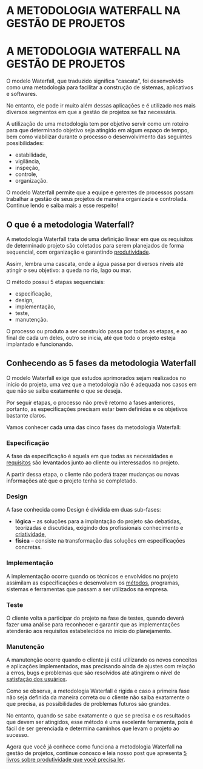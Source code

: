 # A METODOLOGIA WATERFALL NA GESTÃO DE PROJETOS

# A METODOLOGIA WATERFALL NA GESTÃO DE PROJETOS

O modelo Waterfall, que traduzido significa “cascata”, foi desenvolvido como uma metodologia para facilitar a construção de sistemas, aplicativos e softwares.

No entanto, ele pode ir muito além dessas aplicações e é utilizado nos mais diversos segmentos em que a gestão de projetos se faz necessária.

A utilização de uma metodologia tem por objetivo servir como um roteiro para que determinado objetivo seja atingido em algum espaço de tempo, bem como viabilizar durante o processo o desenvolvimento das seguintes possibilidades:

- estabilidade,
- vigilância,
- inspeção,
- controle,
- organização.

O modelo Waterfall permite que a equipe e gerentes de processos possam trabalhar a gestão de seus projetos de maneira organizada e controlada. Continue lendo e saiba mais a esse respeito!

## O que é a metodologia Waterfall?

A metodologia Waterfall trata de uma definição linear em que os requisitos de determinado projeto são coletados para serem planejados de forma sequencial, com organização e garantindo [produtividade](https://psiueducacao.com/como-melhorar-a-gestao-do-tempo-e-produtividade-no-trabalho/).

Assim, lembra uma cascata, onde a água passa por diversos níveis até atingir o seu objetivo: a queda no rio, lago ou mar.

O método possui 5 etapas sequenciais:

- especificação,
- design,
- implementação,
- teste,
- manutenção.

O processo ou produto a ser construído passa por todas as etapas, e ao final de cada um deles, outro se inicia, até que todo o projeto esteja implantado e funcionando.

## Conhecendo as 5 fases da metodologia Waterfall

O modelo Waterfall exige que estudos aprimorados sejam realizados no início do projeto, uma vez que a metodologia não é adequada nos casos em que não se saiba exatamente o que se deseja.

Por seguir etapas, o processo não prevê retorno a fases anteriores, portanto, as especificações precisam estar bem definidas e os objetivos bastante claros.

Vamos conhecer cada uma das cinco fases da metodologia Waterfall:

### Especificação

A fase da especificação é aquela em que todas as necessidades e [requisitos](https://blog.cedrotech.com/levantamento-de-requisitos-o-ponto-de-partida-do-projeto-de-software/) são levantados junto ao cliente ou interessados no projeto.

A partir dessa etapa, o cliente não poderá trazer mudanças ou novas informações até que o projeto tenha se completado.

### Design

A fase conhecida como Design é dividida em duas sub-fases:

- **lógica** – as soluções para a implantação do projeto são debatidas, teorizadas e discutidas, exigindo dos profissionais conhecimento e [criatividade](https://psiueducacao.com/processo-criativo-da-equipe/),
- **física** – consiste na transformação das soluções em especificações concretas.

### Implementação

A implementação ocorre quando os técnicos e envolvidos no projeto assimilam as especificações e desenvolvem os [métodos](https://psiueducacao.com/metodos-ageis/), programas, sistemas e ferramentas que passam a ser utilizados na empresa.

### Teste

O cliente volta a participar do projeto na fase de testes, quando deverá fazer uma análise para reconhecer e garantir que as implementações atenderão aos requisitos estabelecidos no início do planejamento.

### Manutenção

A manutenção ocorre quando o cliente já está utilizando os novos conceitos e aplicações implementados, mas precisando ainda de ajustes com relação a erros, bugs e problemas que são resolvidos até atingirem o nível de [satisfação dos usuários](https://mindminers.com/blog/importancia-satisfacao-cliente/).

Como se observa, a metodologia Waterfall é rígida e caso a primeira fase não seja definida da maneira correta ou o cliente não saiba exatamente o que precisa, as possibilidades de problemas futuros são grandes.

No entanto, quando se sabe exatamente o que se precisa e os resultados que devem ser atingidos, esse método é uma excelente ferramenta, pois é fácil de ser gerenciada e determina caminhos que levam o projeto ao sucesso.

Agora que você já conhece como funciona a metodologia Waterfall na gestão de projetos, continue conosco e leia nosso post que apresenta [5 livros sobre produtividade que você precisa ler](https://psiueducacao.com/livros-sobre-produtividade/).